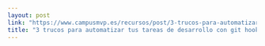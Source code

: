 ```yaml
---
layout: post
link: "https://www.campusmvp.es/recursos/post/3-trucos-para-automatizar-tus-tareas-de-desarrollo-con-git-hooks.aspx"
title: "3 trucos para automatizar tus tareas de desarrollo con git hooks"
---
```

